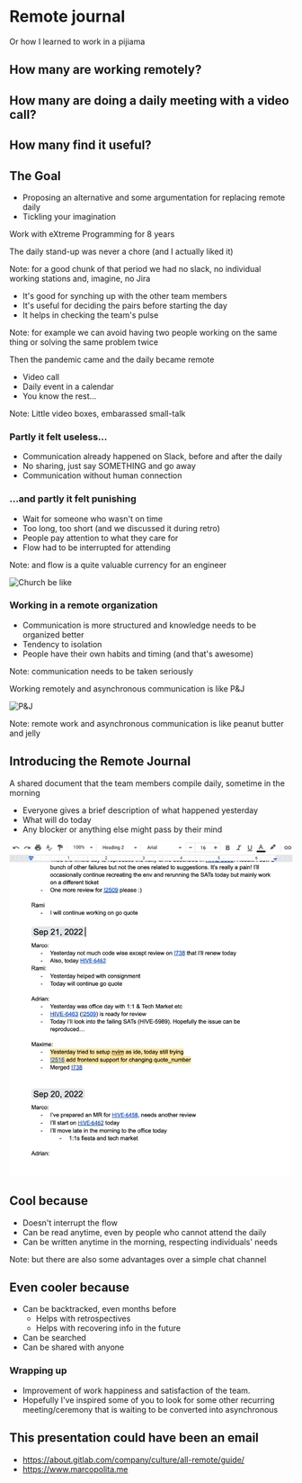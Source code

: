 # Remote journal
Or how I learned to work in a pijiama


## How many are working remotely?


## How many are doing a daily meeting with a video call?


## How many find it useful?



## The Goal
* Proposing an alternative and some argumentation for replacing remote daily
* Tickling your imagination



Work with eXtreme Programming for 8 years

The daily stand-up was never a chore (and I actually liked it)

Note: for a good chunk of that period we had no slack, no individual working stations and, imagine, no Jira



* It's good for synching up with the other team members
* It's useful for deciding the pairs before starting the day
* It helps in checking the team's pulse

Note: for example we can avoid having two people working on the same thing or solving the same problem twice



Then the pandemic came and the daily became remote
* Video call
* Daily event in a calendar
* You know the rest...

Note: Little video boxes, embarassed small-talk



### Partly it felt useless...
* Communication already happened on Slack, before and after the daily
* No sharing, just say SOMETHING and go away
* Communication without human connection



### ...and partly it felt punishing
* Wait for someone who wasn't on time
* Too long, too short (and we discussed it during retro)
* People pay attention to what they care for
* Flow had to be interrupted for attending

Note: and flow is a quite valuable currency for an engineer



![Church be like](https://media.giphy.com/media/StjDZBiLbdRUQ/giphy.gif)



### Working in a remote organization
* Communication is more structured and knowledge needs to be organized better
* Tendency to isolation
* People have their own habits and timing (and that's awesome)

Note: communication needs to be taken seriously



Working remotely and asynchronous communication is like P&J

![P&J](https://media.giphy.com/media/dYIjSyltKlrdqDEbP7/giphy.gif)

Note: remote work and asynchronous communication is like peanut butter and jelly



## Introducing the Remote Journal



A shared document that the team members compile daily, sometime in the morning
* Everyone gives a brief description of what happened yesterday
* What will do today
* Any blocker or anything else might pass by their mind



![An example of remote journal](../remote_journal/journal.png)



## Cool because
* Doesn't interrupt the flow
* Can be read anytime, even by people who cannot attend the daily
* Can be written anytime in the morning, respecting individuals' needs

Note: but there are also some advantages over a simple chat channel



## Even cooler because
* Can be backtracked, even months before
    * Helps with retrospectives
    * Helps with recovering info in the future
* Can be searched
* Can be shared with anyone



### Wrapping up
* Improvement of work happiness and satisfaction of the team.
* Hopefully I've inspired some of you to look for some other recurring meeting/ceremony that is waiting to be converted into asynchronous



## This presentation could have been an email



- https://about.gitlab.com/company/culture/all-remote/guide/
- https://www.marcopolita.me